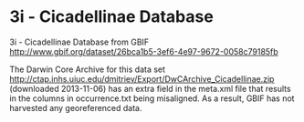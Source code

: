 3i - Cicadellinae Database
=========================================

3i - Cicadellinae Database from GBIF http://www.gbif.org/dataset/26bca1b5-3ef6-4e97-9672-0058c79185fb

The Darwin Core Archive for this data set http://ctap.inhs.uiuc.edu/dmitriev/Export/DwCArchive_Cicadellinae.zip (downloaded 2013-11-06) has an extra field in the meta.xml file that results in the columns in occurrence.txt being misaligned. As a result, GBIF has not harvested any georeferenced data.
